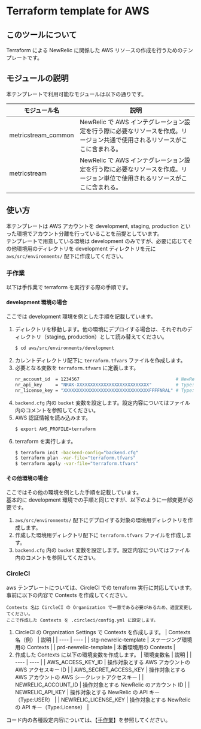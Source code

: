 # Terraform template for AWS

## このツールについて

Terraform による NewRelic に関係した AWS リソースの作成を行うためのテンプレートです。

## モジュールの説明

本テンプレートで利用可能なモジュールは以下の通りです。

| モジュール名 | 説明 |
| ---- | ---- |
| metricstream_common | NewRelic で AWS インテグレーション設定を行う際に必要なリソースを作成。リージョン共通で使用されるリソースがここに含まれる。 |
| metricstream | NewRelic で AWS インテグレーション設定を行う際に必要なリソースを作成。リージョン単位で使用されるリソースがここに含まれる。 |

## 使い方

本テンプレートは AWS アカウントを development, staging, production といった環境でアカウント分離を行っていることを前提としています。  
テンプレートで用意している環境は development のみですが、必要に応じてその他環境用のディレクトリを development ディレクトリを元に  `aws/src/environments/` 配下に作成してください。

### 手作業

以下は手作業で terraform を実行する際の手順です。

#### development 環境の場合

ここでは development 環境を例とした手順を記載しています。

1. ディレクトリを移動します。他の環境にデプロイする場合は、それぞれのディレクトリ（staging, production）として読み替えてください。
    ```bash
    $ cd aws/src/environments/development
    ```
2. カレントディレクトリ配下に `terraform.tfvars` ファイルを作成します。
3. 必要となる変数を `terraform.tfvars` に定義します。
    ```bash
    nr_account_id  = 1234567                                    # NewRelicアカウントID, 数値型
    nr_api_key     = "NRAK-XXXXXXXXXXXXXXXXXXXXXXXXXXX"         # Type:USERのAPIキー
    nr_license_key = "XXXXXXXXXXXXXXXXXXXXXXXXXXXXXXXXFFFFNRAL" # Type:Licenseキー
    ```
4. `backend.cfg` 内の `bucket` 変数を設定します。設定内容についてはファイル内のコメントを参照してください。
5. AWS 認証情報を読み込みます。
    ```bash
    $ export AWS_PROFILE=terraform
    ```
6. terraform を実行します。
    ```bash
    $ terraform init -backend-config="backend.cfg"
    $ terraform plan -var-file="terraform.tfvars"
    $ terraform apply -var-file="terraform.tfvars"
    ```

#### その他環境の場合

ここではその他の環境を例とした手順を記載しています。  
基本的に development 環境での手順と同じですが、以下のように一部変更が必要です。

1. `aws/src/environments/` 配下にデプロイする対象の環境用ディレクトリを作成します。
2. 作成した環境用ディレクトリ配下に `terraform.tfvars` ファイルを作成します。
3. `backend.cfg` 内の `bucket` 変数を設定します。設定内容についてはファイル内のコメントを参照してください。

### CircleCI

aws テンプレートについては、CircleCI での terraform 実行に対応しています。  
事前に以下の内容で Contexts を作成してください。
```
Contexts 名は CircleCI の Organization で一意である必要があるため、適宜変更してください。
ここで作成した Contexts を .circleci/config.yml に設定します。
```

1. CircleCI の Organization Settings で Contexts を作成します。
    | Contexts 名（例） | 説明 |
    | ---- | ---- |
    | stg-newrelic-template | ステージング環境用の Contexts |
    | prd-newrelic-template | 本番環境用の Contexts |
2. 作成した Contexts に以下の環境変数を作成します。
    | 環境変数名 | 説明 |
    | ---- | ---- |
    | AWS_ACCESS_KEY_ID | 操作対象とする AWS アカウントの AWS アクセスキー ID |
    | AWS_SECRET_ACCESS_KEY | 操作対象とする AWS アカウントの AWS シークレットアクセスキー |
    | NEWRELIC_ACCOUNT_ID | 操作対象とする NewRelic のアカウント ID |
    | NEWRELIC_API_KEY | 操作対象とする NewRelic の API キー（Type:USER） |
    | NEWRELIC_LICENSE_KEY | 操作対象とする NewRelic の API キー（Type:License） |

コード内の各種設定内容については、【[手作業](../aws/README.md#手作業)】を参照してください。
